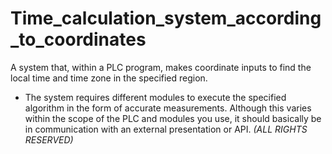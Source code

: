 # Time_calculation_system_according_to_coordinates
A system that, within a PLC program, makes coordinate inputs to find the local time and time zone in the specified region.

* The system requires different modules to execute the specified algorithm in the form of accurate measurements. Although this varies within the scope of the PLC and modules you use, it should basically be in communication with an external presentation or API. 
  *(ALL RIGHTS RESERVED)*
